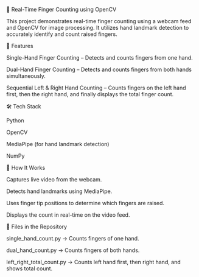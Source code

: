 📌 Real-Time Finger Counting using OpenCV

This project demonstrates real-time finger counting using a webcam feed and OpenCV for image processing. It utilizes hand landmark detection to accurately identify and count raised fingers.

🔹 Features

Single-Hand Finger Counting – Detects and counts fingers from one hand.

Dual-Hand Finger Counting – Detects and counts fingers from both hands simultaneously.

Sequential Left & Right Hand Counting – Counts fingers on the left hand first, then the right hand, and finally displays the total finger count.

🛠 Tech Stack

Python

OpenCV

MediaPipe (for hand landmark detection)

NumPy

🚀 How It Works

Captures live video from the webcam.

Detects hand landmarks using MediaPipe.

Uses finger tip positions to determine which fingers are raised.

Displays the count in real-time on the video feed.

📂 Files in the Repository

single_hand_count.py → Counts fingers of one hand.

dual_hand_count.py → Counts fingers of both hands.

left_right_total_count.py → Counts left hand first, then right hand, and shows total count.
